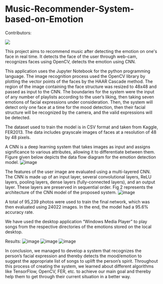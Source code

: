 # Music-Recommender-System-based-on-Emotion

Contributors:

<a href="https://github.com/shreesaraogi/Music-Recommender-System-based-on-Emotion/graphs/contributors">
  <img src="https://contrib.rocks/image?repo=shreesaraogi/Music-Recommender-System-based-on-Emotion" />
</a>

This project aims to recommend music after detecting the emotion on one's face in real time. It detects the face of the user through web-cam, recognizes faces using OpenCV, detects the emotion using CNN. 

This application uses the Jupyter Notebook for the python programming language. The image recognition process used the OpenCV library by plotting the vector points of the faces by the HAAR Cascade method. The region of the image containing the face structure was resized to 48x48 and passed as input to the CNN. The boundaries for the system were the input of any number of playlists according to the user’s liking, then taking seven emotions of facial expressions under consideration. Then, the system will detect only one face at a time for the mood detection, then their facial structure will be recognized by the camera, and the valid expressions will be detected.

The dataset used to train the model is in CSV format and taken from Kaggle, FER2013. The data includes grayscale images of faces at a resolution of 48 by 48 pixels.

A CNN is a deep learning system that takes images as input and assigns significance to various attributes, allowing it to differentiate between them. Figure given below depicts the data flow diagram for the emotion detection model.
![image](https://user-images.githubusercontent.com/83531595/227741388-0494fa67-f17c-412d-b489-ec51f668f144.png)

The features of the user image are evaluated using a multi-layered CNN. The CNN is made up of an input layer, several convolutional layers, ReLU layers, pooling layers, dense layers (fully-connected layers), and an output layer. These layers are preserved in sequential order. Fig 2 represents the architecture of the CNN model of the proposed system.
![image](https://user-images.githubusercontent.com/83531595/227741415-e4aaec4b-e5c2-497a-95e1-8c02facb3ea5.png)

A total of 95,239 photos were used to train the final network, which was then evaluated using 24022 images. In the end, the model had a 95.6% accuracy rate.

We have used the desktop application “Windows Media Player” to play songs from the respective directories of the emotions stored on the local desktop.

Results:
![image](https://user-images.githubusercontent.com/83531595/227741539-c3e51a65-b6c2-4cfd-84e3-46b526229be1.png)
![image](https://user-images.githubusercontent.com/83531595/227741548-ec46d1bb-2a13-4e8e-a6a5-9ba6d80b2e25.png)
![image](https://user-images.githubusercontent.com/83531595/227741556-ea948f3f-3308-4c0f-aadf-a0067c85b91a.png)

In conclusion, we managed to develop a system that recognizes the person’s facial expression and thereby detects the mood/emotion to suggest the appropriate list of songs to uplift the person’s spirit. Throughout this process of creating the system, we learned about different algorithms like TensorFlow, OpenCV, FER, etc. to achieve our main goal and thereby help them to get through their current situation in a better way. 
